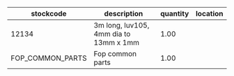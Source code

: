 |stockcode|description|quantity|location|
|---------|-----------|--------|--------|
|12134|3m long, luv105, 4mm dia to 13mm x 1mm|1.00||
|FOP_COMMON_PARTS|Fop common parts|1.00||
